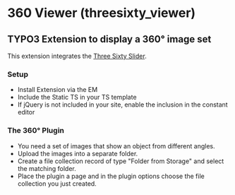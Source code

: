 # 360 Viewer (threesixty_viewer)

## TYPO3 Extension to display a 360° image set

This extension integrates the [Three Sixty Slider](http://www.360slider.com/responsive.html).

### Setup

* Install Extension via the EM
* Include the Static TS in your TS template
* If jQuery is not included in your site, enable the inclusion in the constant editor

### The 360° Plugin

* You need a set of images that show an object from different angles.
* Upload the images into a separate folder.
* Create a file collection record of type "Folder from Storage" and select the matching folder.
* Place the plugin a page and in the plugin options choose the file collection you just created.
